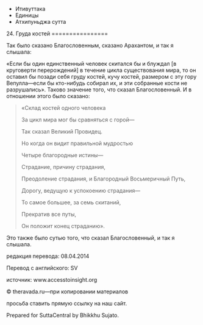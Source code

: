 









* Итивуттака
* Единицы
* Атхипуньджа сутта


24\. Груда костей
\=\=\=\=\=\=\=\=\=\=\=\=\=\=\=\=



Так было сказано Благословенным, сказано Арахантом, и так я слышала:


«Если бы один единственный человек скитался бы и блуждал \[в круговерти перерождений\] в течение цикла существования мира, то он оставил бы позади себя груду костей, кучу костей, размером с эту гору Вепулла—если бы кто\-нибудь собирал их, и эти собранные кости не разрушались»\. Таково значение того, что сказал Благословенный\. И в отношении этого было сказано:



> «Склад костей одного человека  
> 
> За цикл мира мог бы сравняться с горой—  
> 
> Так сказал Великий Провидец\.  
> 
> Но когда он видит правильной мудростью  
> 
> Четыре благородные истины—  
> 
> Страдание, причину страдания,  
> 
> Преодоление страдания, и Благородный Восьмеричный Путь,  
> 
> Дорогу, ведущую к успокоению страдания—  
> 
> То самое большее, за семь скитаний,  
> 
> Прекратив все путы,  
> 
> Он положит конец страданию»\.


Это также было сутью того, что сказал Благословенный, и так я слышала\.



редакция перевода: 08\.04\.2014


Перевод с английского: SV


источник: www\.accesstoinsight\.org


© theravada\.ru—при копировании материалов


просьба ставить прямую ссылку на наш сайт\.


Prepared for SuttaCentral by Bhikkhu Sujato\.






